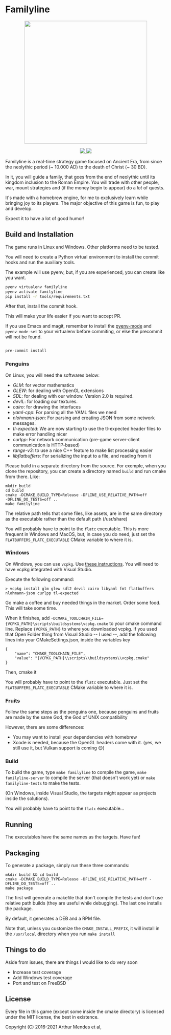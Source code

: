# Familyline

<p align="center">
	<img src="icons/familyline-logo.png" height="384px" width="384px" />
</p>

<p align="center">
<a href="https://github.com/arthurmco/familyline/actions/workflows/run-test.yml" title="test run">
  <img src="https://github.com/arthurmco/familyline/actions/workflows/run-test.yml/badge.svg" />
</a>
<a
href="https://ci.appveyor.com/project/arthurmco/familyline/branch/master">
<img src="https://ci.appveyor.com/api/projects/status/uunrg62bioyao9lv/branch/master?svg=true" />
</a>
</p>

Familyline is a real-time strategy game focused on Ancient Era, from since the
neolythic period (~ 10.000 AD) to the death of Christ (~ 30 BD).

In it, you will guide a family, that goes from the end of neolythic until its kingdom
inclusion to the Roman Empire. You will trade with other people, war, mount strategies
and (if the money begin to appear) do a *lot* of quests.

It's made with a homebrew engine, for me to exclusively learn while
bringing joy to its players. The major objective of this game is
fun, to play and develop.

Expect it to have a lot of good humor!

## Build and Installation

The game runs in Linux and Windows. Other platforms need to be tested.

You will need to create a Python virtual environment to install the
commit hooks and run the auxiliary tools.

The example will use pyenv, but, if you are experienced, you can
create like you want.

```sh
pyenv virtualenv familyline
pyenv activate familyline
pip install -r tools/requirements.txt
```

After that, install the commit hook.

This will make your life easier if you want to accept PR.

If you use Emacs and magit, remember to install the
[pyenv-mode](https://github.com/pythonic-emacs/pyenv-mode)
and `pyenv-mode-set` to your virtualenv before commiting, or else the
precommit will not be found.

```sh

pre-commit install

```

### Penguins

On Linux, you will need the softwares below:

- *GLM*: for vector mathematics
- *GLEW*: for dealing with OpenGL extensions
- *SDL*: for dealing with our window. Version 2.0 is required.
- *devIL*: for loading our textures.
- *cairo*: for drawing the interfaces
- *yaml-cpp*: For parsing all the YAML files we need
- *nlohmann-json*: For parsing and creating JSON from some network
  messages.
- *tl-expected*: We are now starting to use the tl-expected header
  files to make error handling nicer
- *curlpp*: For network communication (pre-game server-client
  communication is HTTP-based)
- *range-v3*: to use a nice C++ feature to make list processing easier
- *libflatbuffers*: For serializing the input to a file, and reading
  from it

Please build in a separate directory from the source. For exemple,
when you clone the repository, you can create a directory named
`build` and run cmake from there. Like:

```
mkdir build
cd build
cmake -DCMAKE_BUILD_TYPE=Release -DFLINE_USE_RELATIVE_PATH=off
-DFLINE_DO_TESTS=off ..
make familyline
```

The relative path tells that some files, like assets, are in the same
directory as the executable rather than the default path (/usr/share)

You will probably have to point to the `flatc` executable.
This is more frequent in Windows and MacOS, but, in case you do need,
just set the `FLATBUFFERS_FLATC_EXECUTABLE` CMake variable to where it
is.

### Windows

On Windows, you can use `vcpkg`. Use [these
instructions](https://docs.microsoft.com/cpp/vcpkg?view=vs-2017).
You will need to have vcpkg integrated with Visual Studio.

Execute the following command:

`> vcpkg install glm glew sdl2 devil cairo libyaml fmt flatbuffers nlohmann-json curlpp tl-expected`

Go make a coffee and buy needed things in the market. Order some
food. This will take some time.

When it finishes, add
`-DCMAKE_TOOLCHAIN_FILE={VCPKG_PATH}\scripts\buildsystems\vcpkg.cmake`
to your cmake command line. Replace `{VCPKG_PATH}` to where you
downloaded vcpkg.
If you used that Open Folder thing from Visual Studio -- I used --,
add the following lines into your CMakeSettings.json, inside the
variables key

```json5
{
    "name": "CMAKE_TOOLCHAIN_FILE",
    "value": "{VCPKG_PATH}\\scripts\\buildsystems\\vcpkg.cmake"
}
```

Then, cmake it

You will probably have to point to the `flatc` executable.
Just set the `FLATBUFFERS_FLATC_EXECUTABLE` CMake variable to where it is.

### Fruits

Follow the same steps as the penguins one, because penguins and fruits are made
by the same God, the God of UNIX compatibility

However, there are some differences:

- You may want to install your dependencies with homebrew
- Xcode is needed, because the OpenGL headers come with it.
  (yes, we still use it, but Vulkan support is coming :wink:)

### Build

To build the game, type `make familyline` to compile the game, `make familyline-server` to compile the server (that doesn't work yet) or
`make familyline-tests` to make the tests.

(On Windows, inside Visual Studio, the targets might appear as projects
inside the solutions).

You will probably have to point to the `flatc` executable...

## Running

The executables have the same names as the targets. Have fun!

## Packaging

To generate a package, simply run these three commands:

```
mkdir build && cd build
cmake -DCMAKE_BUILD_TYPE=Release -DFLINE_USE_RELATIVE_PATH=off -DFLINE_DO_TESTS=off ..
make package
```

The first will generate a makefile that don't compile the tests and don't use
relative path builds (they are useful while debugging). The last one installs
the package.

By default, it generates a DEB and a RPM file.

Note that, unless you customize the `CMAKE_INSTALL_PREFIX`, it will
install in the `/usr/local` directory when you run `make install`

## Things to do

Aside from issues, there are things I would like to do very soon

- Increase test coverage
- Add Windows test coverage
- Port and test on FreeBSD

## License

Every file in this game (except some inside the cmake directory) is
licensed under the MIT license, the best in existence.

Copyright (C) 2016-2021 Arthur Mendes et al,
